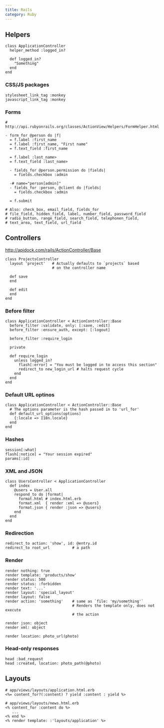 ```yaml
---
title: Rails
category: Ruby
---
```


Helpers
-------

    class ApplicationController
      helper_method :logged_in?
    
      def logged_in?
        "Something"
      end
    end

### CSS/JS packages

    stylesheet_link_tag :monkey
    javascript_link_tag :monkey

### Forms

    # http://api.rubyonrails.org/classes/ActionView/Helpers/FormHelper.html

    - form_for @person do |f|
      = f.label :first_name
      = f.label :first_name, "First name"
      = f.text_field :first_name

      = f.label :last_name>
      = f.text_field :last_name>

      - fields_for @person.permission do |fields|
        = fields.checkbox :admin

      -# name="person[admin]"
      - fields_for :person, @client do |fields|
        = fields.checkbox :admin

      = f.submit

    # Also: check_box, email_field, fields_for
    # file_field, hidden_field, label, number_field, password_field
    # radio_button, range_field, search_field, telephonen_field,
    # text_area, text_field, url_field

Controllers
-----------

http://apidock.com/rails/ActionController/Base

    class ProjectsController
      layout 'project'   # Actually defaults to `projects` based
                         # on the controller name

      def save
      end

      def edit
      end
    end

### Before filter
  
    class ApplicationController < ActionController::Base
      before_filter :validate, only: [:save, :edit]
      before_filter :ensure_auth, except: [:logout]

      before_filter :require_login
     
      private
     
      def require_login
        unless logged_in?
          flash[:error] = "You must be logged in to access this section"
          redirect_to new_login_url # halts request cycle
        end
      end
    end

### Default URL optinos

    class ApplicationController < ActionController::Base
      # The options parameter is the hash passed in to 'url_for'
      def default_url_options(options)
        {:locale => I18n.locale}
      end
    end

### Hashes

    session[:what]
    flash[:notice] = "Your session expired"
    params[:id]

### XML and JSON
  
    class UsersController < ApplicationController
      def index
        @users = User.all
        respond_to do |format|
          format.html # index.html.erb
          format.xml  { render :xml => @users}
          format.json { render :json => @users}
        end
      end
    end

### Redirection

    redirect_to action: 'show', id: @entry.id
    redirect_to root_url          # a path

### Render

    render nothing: true
    render template: 'products/show'
    render status: 500
    render status: :forbidden
    render text: '...'
    render layout: 'special_layout'
    render layout: false
    render action: 'something'    # same as `file: 'my/something'`
                                  # Renders the template only, does not execute
                                  # the action

    render json: object
    render xml: object

    render location: photo_url(photo)

### Head-only responses

    head :bad_request
    head :created, location: photo_path(@photo)

Layouts
-------

    # app/views/layouts/application.html.erb
    <%= content_for?(:content) ? yield :content : yield %>

    # app/views/layouts/news.html.erb
    <% content_for :content do %>
       ...
    <% end %>
    <% render template: :'layouts/application' %>
    
